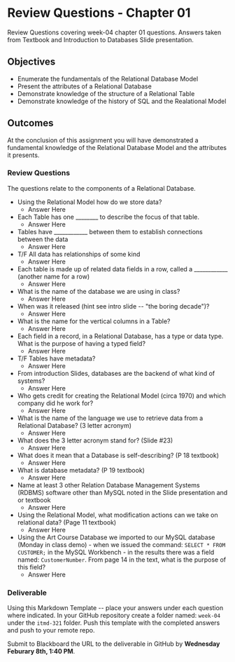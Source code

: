 # Review Questions - Chapter 01

Review Questions covering week-04 chapter 01 questions.  Answers taken from Textbook and Introduction to Databases Slide presentation.

## Objectives

* Enumerate the fundamentals of the Relational Database Model
* Present the attributes of a Relational Database
* Demonstrate knowledge of the structure of a Relational Table
* Demonstrate knowledge of the history of SQL and the Realational Model

## Outcomes

At the conclusion of this assignment you will have demonstrated a fundamental knowledge of the Relational Database Model and the attributes it presents.

### Review Questions

The questions relate to the components of a Relational Database.

* Using the Relational Model how do we store data?
  * Answer Here
* Each Table has one ________  to describe the focus of that table.
  * Answer Here
* Tables have ____________ between them to establish connections between the data
  * Answer Here 
* T/F All data has relationships of some kind
  * Answer Here 
* Each table is made up of related data fields in a row, called a ____________ (another name for a row)
  * Answer Here
* What is the name of the database we are using in class?
  * Answer Here
* When was it released (hint see intro slide -- "the boring decade")?
  * Answer Here
* What is the name for the vertical columns in a Table?  
  * Answer Here
* Each field in a record, in a Relational Database, has a type or data type. What is the purpose of having a typed field?
  * Answer Here
* T/F Tables have metadata?
  * Answer Here
* From introduction Slides, databases are the backend of what kind of systems?
  * Answer Here
* Who gets credit for creating the Relational Model (circa 1970) and which company did he work for?
  * Answer Here
* What is the name of the language we use to retrieve data from a Relational Database?  (3 letter acronym)
  * Answer Here
* What does the 3 letter acronym stand for? (Slide #23)
  * Answer Here
* What does it mean that a Database is self-describing? (P 18 textbook)
  * Answer Here
* What is database metadata? (P 19 textbook)
  * Answer Here
* Name at least 3 other Relation Database Management Systems (RDBMS) software other than MySQL noted in the Slide presentation and or textbook
  * Answer Here
* Using the Relational Model, what modification actions can we take on relational data?  (Page 11 textbook)
  * Answer Here
* Using the Art Course Database we imported to our MySQL database (Monday in class demo) - when we issued the command: `SELECT * FROM CUSTOMER;` in the MySQL Workbench - in the results there was a field named: `CustomerNumber`.  From page 14 in the text, what is the purpose of this field?
  * Answer Here

### Deliverable

Using this Markdown Template -- place your answers under each question where indicated.  In your GitHub repository create a folder named: `week-04` under the `itmd-321` folder. Push this template with the completed answers and push to your remote repo.

Submit to Blackboard the URL to the deliverable in GitHub by **Wednesday Feburary 8th, 1:40 PM**.

